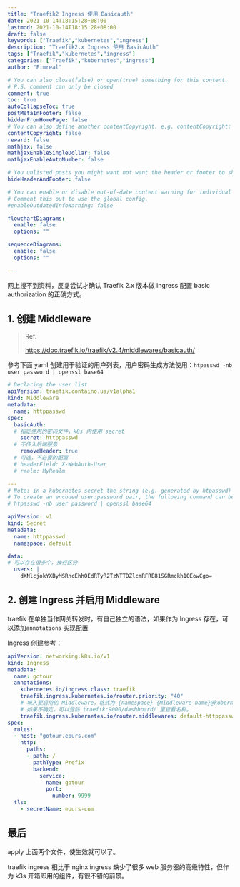 ```yaml
---
title: "Traefik2 Ingress 使用 Basicauth"
date: 2021-10-14T18:15:28+08:00
lastmod: 2021-10-14T18:15:28+08:00
draft: false
keywords: ["Traefik","kubernetes","ingress"]
description: "Traefik2.x Ingress 使用 BasicAuth"
tags: ["Traefik","kubernetes","ingress"]
categories: ["Traefik","kubernetes","ingress"]
author: "Fimreal"

# You can also close(false) or open(true) something for this content.
# P.S. comment can only be closed
comment: true
toc: true
autoCollapseToc: true
postMetaInFooter: false
hiddenFromHomePage: false
# You can also define another contentCopyright. e.g. contentCopyright: "This is another copyright."
contentCopyright: false
reward: false
mathjax: false
mathjaxEnableSingleDollar: false
mathjaxEnableAutoNumber: false

# You unlisted posts you might want not want the header or footer to show
hideHeaderAndFooter: false

# You can enable or disable out-of-date content warning for individual post.
# Comment this out to use the global config.
#enableOutdatedInfoWarning: false

flowchartDiagrams:
  enable: false
  options: ""

sequenceDiagrams:
  enable: false
  options: ""

---
```


网上搜不到资料，反复尝试才确认 Traefik 2.x 版本做 ingress 配置 basic authorization 的正确方式。

<!--more-->



## 1. 创建 Middleware 



> Ref. 
>
>  https://doc.traefik.io/traefik/v2.4/middlewares/basicauth/

参考下面 yaml 创建用于验证的用户列表，用户密码生成方法使用：`htpasswd -nb user password | openssl base64`

```yaml
# Declaring the user list
apiVersion: traefik.containo.us/v1alpha1
kind: Middleware
metadata:
  name: httppasswd
spec:
  basicAuth:
  # 指定使用的密码文件，k8s 内使用 secret
    secret: httppasswd
  # 不传入后端服务
    removeHeader: true
  # 可选，不必要的配置
  # headerField: X-WebAuth-User
  # realm: MyRealm

---
# Note: in a kubernetes secret the string (e.g. generated by htpasswd) must be base64-encoded first.
# To create an encoded user:password pair, the following command can be used:
# htpasswd -nb user password | openssl base64

apiVersion: v1
kind: Secret
metadata:
  name: httppasswd
  namespace: default

data:
# 可以存在很多个，按行区分
  users: |
    dXNlcjokYXByMSRncEhhOEdRTyR2TzNTTDZlcmRFRE81SGRmckh1OEowCgo=
```



## 2. 创建 Ingress 并启用 Middleware

traefik 在单独当作网关转发时，有自己独立的语法，如果作为 Ingress 存在，可以添加`annotations` 实现配置

Ingress 创建参考：

```yaml
apiVersion: networking.k8s.io/v1
kind: Ingress
metadata:
  name: gotour
  annotations:
    kubernetes.io/ingress.class: traefik
    traefik.ingress.kubernetes.io/router.priority: "40"
    # 填入要启用的 Middleware，格式为 {namespace}-{Middleware name}@kubernetescrd
    # 如果不确定，可以登陆 traefik:9000/dashboard/ 里查看名称。
    traefik.ingress.kubernetes.io/router.middlewares: default-httppasswd@kubernetescrd
spec:
  rules:
  - host: "gotour.epurs.com"
    http:
      paths:
      - path: /
        pathType: Prefix
        backend:
          service:
            name: gotour
            port:
              number: 9999
  tls:
    - secretName: epurs-com
```



## 最后

apply 上面两个文件，使生效就可以了。

traefik ingress 相比于 nginx ingress 缺少了很多 web 服务器的高级特性，但作为 k3s 开箱即用的组件，有很不错的前景。
